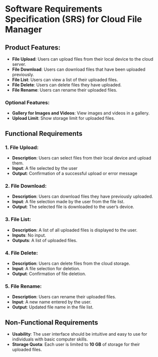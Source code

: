 # Software Requirements Specification (SRS) for Cloud File Manager

## Product Features:

- **File Upload**: Users can upload files from their local device to the cloud server.
- **File Download**: Users can download files that have been uploaded previously.
- **File List**: Users can view a list of their uploaded files.
- **File Delete**: Users can delete files they have uploaded.
- **File Rename**: Users can rename their uploaded files.

### Optional Features:
- **Gallery for Images and Videos**: View images and videos in a gallery.
- **Upload Limit**: Show storage limit for uploaded files.

## Functional Requirements

### 1. File Upload:
- **Description**: Users can select files from their local device and upload them.
- **Input**: A file selected by the user
- **Output**: Confirmation of a successful upload or error message

### 2. File Download:
- **Description**: Users can download files they have previously uploaded.
- **Input**: A file selection made by the user from the file list.
- **Output**: The selected file is downloaded to the user’s device.

### 3. File List:
- **Description**: A list of all uploaded files is displayed to the user.
- **Inputs**: No input.
- **Outputs**: A list of uploaded files.

### 4. File Delete:
- **Description**: Users can delete files from the cloud storage.
- **Input**: A file selection for deletion.
- **Output**: Confirmation of file deletion.

### 5. File Rename:
- **Description**: Users can rename their uploaded files.
- **Input**: A new name entered by the user.
- **Output**: Updated file name in the file list.

## Non-Functional Requirements

- **Usability**: The user interface should be intuitive and easy to use for individuals with basic computer skills.
- **Storage Quota**: Each user is limited to **10 GB** of storage for their uploaded files.
